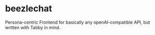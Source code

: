 # beezlechat
Persona-centric Frontend for basically any openAI-compatible API, but written with Tabby in mind.
